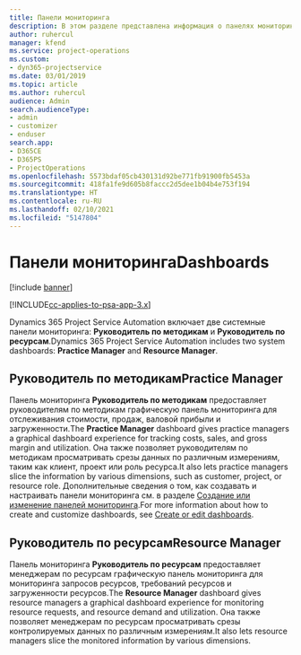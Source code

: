 ```yaml
---
title: Панели мониторинга
description: В этом разделе представлена информация о панелях мониторинга отчетности, включенных в Dynamics 365 Project Service Automation.
author: ruhercul
manager: kfend
ms.service: project-operations
ms.custom:
- dyn365-projectservice
ms.date: 03/01/2019
ms.topic: article
ms.author: ruhercul
audience: Admin
search.audienceType:
- admin
- customizer
- enduser
search.app:
- D365CE
- D365PS
- ProjectOperations
ms.openlocfilehash: 5573bdaf05cb430131d92be771fb91900fb5453a
ms.sourcegitcommit: 418fa1fe9d605b8faccc2d5dee1b04b4e753f194
ms.translationtype: HT
ms.contentlocale: ru-RU
ms.lasthandoff: 02/10/2021
ms.locfileid: "5147804"
---
```

# <a name="dashboards"></a><span data-ttu-id="f2134-103">Панели мониторинга</span><span class="sxs-lookup"><span data-stu-id="f2134-103">Dashboards</span></span>

[!include [banner](../includes/psa-now-project-operations.md)]

[!INCLUDE[cc-applies-to-psa-app-3.x](../includes/cc-applies-to-psa-app-3x.md)]

<span data-ttu-id="f2134-104">Dynamics 365 Project Service Automation включает две системные панели мониторинга: **Руководитель по методикам** и **Руководитель по ресурсам**.</span><span class="sxs-lookup"><span data-stu-id="f2134-104">Dynamics 365 Project Service Automation includes two system dashboards: **Practice Manager** and **Resource Manager**.</span></span>

## <a name="practice-manager"></a><span data-ttu-id="f2134-105">Руководитель по методикам</span><span class="sxs-lookup"><span data-stu-id="f2134-105">Practice Manager</span></span> 

<span data-ttu-id="f2134-106">Панель мониторинга **Руководитель по методикам** предоставляет руководителям по методикам графическую панель мониторинга для отслеживания стоимости, продаж, валовой прибыли и загруженности.</span><span class="sxs-lookup"><span data-stu-id="f2134-106">The **Practice Manager** dashboard gives practice managers a graphical dashboard experience for tracking costs, sales, and gross margin and utilization.</span></span> <span data-ttu-id="f2134-107">Она также позволяет руководителям по методикам просматривать срезы данных по различным измерениям, таким как клиент, проект или роль ресурса.</span><span class="sxs-lookup"><span data-stu-id="f2134-107">It also lets practice managers slice the information by various dimensions, such as customer, project, or resource role.</span></span> <span data-ttu-id="f2134-108">Дополнительные сведения о том, как создавать и настраивать панели мониторинга см. в разделе [Создание или изменение панелей мониторинга](https://docs.microsoft.com/dynamics365/customerengagement/on-premises/customize/create-edit-dashboards).</span><span class="sxs-lookup"><span data-stu-id="f2134-108">For more information about how to create and customize dashboards, see [Create or edit dashboards](https://docs.microsoft.com/dynamics365/customerengagement/on-premises/customize/create-edit-dashboards).</span></span>

## <a name="resource-manager"></a><span data-ttu-id="f2134-109">Руководитель по ресурсам</span><span class="sxs-lookup"><span data-stu-id="f2134-109">Resource Manager</span></span> 

<span data-ttu-id="f2134-110">Панель мониторинга **Руководитель по ресурсам** предоставляет менеджерам по ресурсам графическую панель мониторинга для мониторинга запросов ресурсов, требований ресурсов и загруженности ресурсов.</span><span class="sxs-lookup"><span data-stu-id="f2134-110">The **Resource Manager** dashboard gives resource managers a graphical dashboard experience for monitoring resource requests, and resource demand and utilization.</span></span> <span data-ttu-id="f2134-111">Она также позволяет менеджерам по ресурсам просматривать срезы контролируемых данных по различным измерениям.</span><span class="sxs-lookup"><span data-stu-id="f2134-111">It also lets resource managers slice the monitored information by various dimensions.</span></span>
